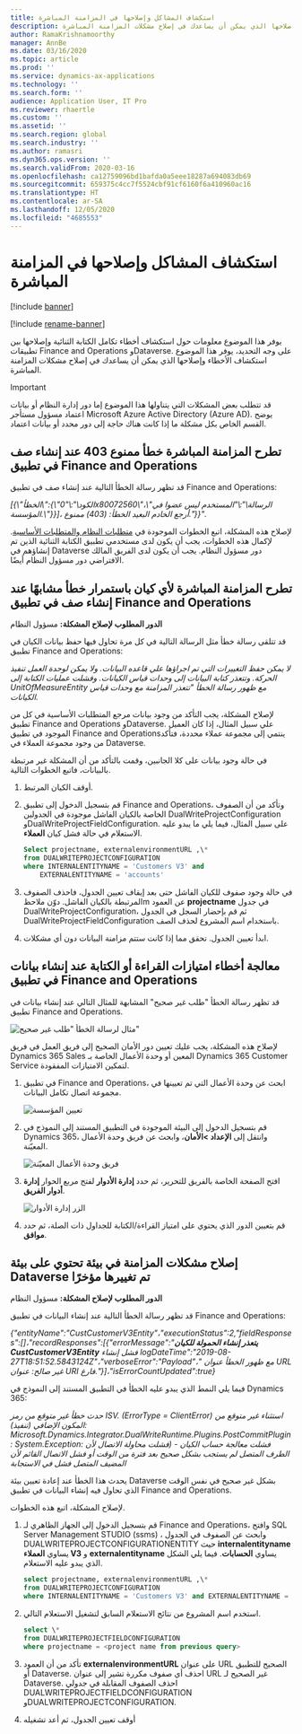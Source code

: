 ```yaml
---
title: استكشاف المشاكل وإصلاحها في المزامنة المباشرة
description: يوفر هذا الموضوع استكشاف الأخطاء وإصلاحها الذي يمكن أن يساعدك في إصلاح مشكلات المزامنة المباشرة.
author: RamaKrishnamoorthy
manager: AnnBe
ms.date: 03/16/2020
ms.topic: article
ms.prod: ''
ms.service: dynamics-ax-applications
ms.technology: ''
ms.search.form: ''
audience: Application User, IT Pro
ms.reviewer: rhaertle
ms.custom: ''
ms.assetid: ''
ms.search.region: global
ms.search.industry: ''
ms.author: ramasri
ms.dyn365.ops.version: ''
ms.search.validFrom: 2020-03-16
ms.openlocfilehash: ca12759096bd1bafda0a5eee18287a694083db69
ms.sourcegitcommit: 659375c4cc7f5524cbf91cf6160f6a410960ac16
ms.translationtype: HT
ms.contentlocale: ar-SA
ms.lasthandoff: 12/05/2020
ms.locfileid: "4685553"
---
```

# <a name="troubleshoot-live-synchronization-issues"></a>استكشاف المشاكل وإصلاحها في المزامنة المباشرة

[!include [banner](../../includes/banner.md)]

[!include [rename-banner](~/includes/cc-data-platform-banner.md)]



يوفر هذا الموضوع معلومات حول استكشاف أخطاء تكامل الكتابة الثنائية وإصلاحها بين تطبيقات Finance and Operations وDataverse. على وجه التحديد، يوفر هذا الموضوع استكشاف الأخطاء وإصلاحها الذي يمكن أن يساعدك في إصلاح مشكلات المزامنة المباشرة.

> [!IMPORTANT]
> قد تتطلب بعض المشكلات التي يتناولها هذا الموضوع إما دور إدارة النظام أو بيانات اعتماد مسؤول مستأجر  Microsoft Azure Active Directory (Azure AD). يوضح القسم الخاص بكل مشكلة ما إذا كانت هناك حاجة إلى دور محدد أو بيانات اعتماد.

## <a name="live-synchronization-throws-a-403-forbidden-error-when-you-create-a-row-in-a-finance-and-operations-app"></a>تطرح المزامنة المباشرة خطأ ممنوع 403 عند إنشاء صف في تطبيق Finance and Operations

قد تظهر رسالة الخطأ التالية عند إنشاء صف في تطبيق Finance and Operations:

*\[{\\"الخطأ\\":{\\"الكود\\":\\"0x80072560\\"،\\"الرسالة\\":\\"المستخدم ليس عضوا في المؤسسة.\\"}}\]، أرجع الخادم البعيد الخطأ: (403) ممنوع."}}".*

لإصلاح هذه المشكلة، اتبع الخطوات الموجودة في [متطلبات النظام والمتطلبات الأساسية](requirements-and-prerequisites.md). لإكمال هذه الخطوات، يجب أن يكون لدى مستخدمي تطبيق الكتابة الثنائية الذين تم إنشاؤهم في Dataverse دور مسؤول النظام. يجب أن يكون لدى الفريق المالك الافتراضي دور مسؤول النظام أيضًا.

## <a name="live-synchronization-for-any-entity-consistently-throws-a-similar-error-when-you-create-a-row-in-a-finance-and-operations-app"></a>تطرح المزامنة المباشرة لأي كيان باستمرار خطأ مشابهًا عند إنشاء صف في تطبيق Finance and Operations

**الدور المطلوب لإصلاح المشكلة:** مسؤول النظام

قد تتلقى رسالة خطأ مثل الرسالة التالية في كل مرة تحاول فيها حفظ بيانات الكيان في تطبيق Finance and Operations:

*لا يمكن حفظ التغييرات التي تم اجراؤها علي قاعده البيانات. ولا يمكن لوحدة العمل تنفيذ الحركة. وتتعذر كتابة البيانات إلى وحدات قياس الكيانات. وفشلت عمليات الكتابة إلى UnitOfMeasureEntity مع ظهور رسالة الخطأ "تتعذر المزامنة مع وحدات قياس الكيانات.*

لإصلاح المشكلة، يجب التأكد من وجود بيانات مرجع المتطلبات الأساسية في كل من تطبيق Finance and Operations وDataverse. علي سبيل المثال، إذا كان العميل الموجود في تطبيق Finance and Operationsينتمي إلى مجموعة عملاء محددة، فتأكد من وجود مجموعة العملاء في Dataverse.

في حالة وجود بيانات على كلا الجانبين، وقمت بالتأكد من أن المشكلة غير مرتبطة بالبيانات، فاتبع الخطوات التالية.

1. أوقف الكيان المرتبط.
2. قم بتسجيل الدخول إلى تطبيق Finance and Operations، وتأكد من أن الصفوف الخاصة بالكيان الفاشل موجودة في الجدولين DualWriteProjectConfiguration وDualWriteProjectFieldConfiguration. على سبيل المثال، فيما يلي ما يبدو عليه الاستعلام في حالة فشل كيان **العملاء**.

    ```sql
    Select projectname, externalenvironmentURL ,\* 
    from DUALWRITEPROJECTCONFIGURATION 
    where INTERNALENTITYNAME = 'Customers V3' and
        EXTERNALENTITYNAME = 'accounts' 
    ```

3. في حالة وجود صفوف للكيان الفاشل حتى بعد إيقاف تعيين الجدول، فاحذف الصفوف المرتبطة بالكيان الفاشل. دوّن ملاحظm عن العمود **projectname** في جدول DualWriteProjectConfiguration، ثم قم بإحضار السجل في الجدول DualWriteProjectFieldConfiguration باستخدام اسم المشروع لحذف الصف.
4. ابدأ تعيين الجدول. تحقق مما إذا كانت ستتم مزامنة البيانات دون أي مشكلات.

## <a name="handle-read-or-write-privilege-errors-when-you-create-data-in-a-finance-and-operations-app"></a>معالجة أخطاء امتيازات القراءة أو الكتابة عند إنشاء بيانات في تطبيق Finance and Operations

قد تظهر رسالة الخطأ "طلب غير صحيح" المشابهة للمثال التالي عند إنشاء بيانات في تطبيق Finance and Operations.

![مثال لرسالة الخطأ "طلب غير صحيح"](media/error_record_id_source.png)

لإصلاح هذه المشكلة، يجب عليك تعيين دور الأمان الصحيح إلى فريق العمل في فريق Dynamics 365 Sales المعين أو وحدة الأعمال الخاصة بـ Dynamics 365 Customer Service لتمكين الامتيازات المفقودة.

1. في تطبيق Finance and Operations، ابحث عن وحدة الأعمال التي تم تعيينها في مجموعة اتصال تكامل البيانات.

    ![تعيين المؤسسة](media/mapped_business_unit.png)

2. قم بتسجيل الدخول إلى البيئة الموجودة في التطبيق المستند إلى النموذج في Dynamics 365، وانتقل إلى **الإعداد \>الأمان**، وابحث عن فريق وحدة الأعمال المعيّنة.

    ![فريق وحدة الأعمال المعيّنة](media/setting_security_page.png)

3. افتح الصفحة الخاصة بالفريق للتحرير، ثم حدد **إدارة الأدوار** لفتح مربع الحوار **إدارة أدوار الفريق**.

    ![الزر إدارة الأدوار](media/manage_team_roles.png)

4. قم بتعيين الدور الذي يحتوي على امتياز القراءة/الكتابة للجداول ذات الصلة، ثم حدد **موافق**.

## <a name="fix-synchronization-issues-in-an-environment-that-has-a-recently-changed-dataverse-environment"></a>إصلاح مشكلات المزامنة في بيئة تحتوي على بيئة Dataverse تم تغييرها مؤخرًا

**الدور المطلوب لإصلاح المشكلة:** مسؤول النظام

قد تظهر رسالة الخطأ التالية عند إنشاء البيانات في تطبيق Finance and Operations:

*{"entityName":"CustCustomerV3Entity"،"executionStatus":2,"fieldResponses":\[\]،"recordResponses":\[{"errorMessage":"**يتعذر إنشاء الحمولة للكيان CustCustomerV3Entity** فشل إنشاء logDateTime":"2019-08-27T18:51:52.5843124Z"،"verboseError":"Payload"،" مع ظهور الخطأ عنوان URL غير صالح: عنوان URI فارغ."}\]،"isErrorCountUpdated":true}*

فيما يلي النمط الذي يبدو عليه الخطأ في التطبيق المستند إلى النموذج في Dynamics 365:

*حدث خطأ غير متوقع من رمز ISV. (ErrorType = ClientError) استثناء غير متوقع من المكون الإضافي (تنفيذ): Microsoft.Dynamics.Integrator.DualWriteRuntime.Plugins.PostCommitPlugin: System.Exception: فشلت معالجة حساب الكيان - (فشلت محاولة الاتصال لأن الطرف المتصل لم يستجب بشكل صحيح بعد فترة من الوقت أو فشل الاتصال القائم لأن المضيف المتصل فشل في الاستجابة*

يحدث هذا الخطأ عند إعادة تعيين بيئة Dataverse بشكل غير صحيح في نفس الوقت الذي تحاول فيه إنشاء البيانات في تطبيق Finance and Operations.

لإصلاح المشكلة، اتبع هذه الخطوات.

1. قم بتسجيل الدخول إلى الجهاز الظاهري لـ Finance and Operations، وافتح SQL Server Management STUDIO (ssms) ، وابحث عن الصفوف في الجدول DUALWRITEPROJECTCONFIGURATIONENTITY حيث **internalentityname** يساوي **العملاء V3** و **externalentityname** يساوي **الحسابات**. فيما يلي الشكل الذي يبدو عليه الاستعلام.

    ```sql
    select projectname, externalenvironmentURL ,\* 
    from DUALWRITEPROJECTCONFIGURATION 
    where INTERNALENTITYNAME = 'Customers V3' and EXTERNALENTITYNAME = 'accounts'
    ```

2. استخدم اسم المشروع من نتائج الاستعلام السابق لتشغيل الاستعلام التالي.

    ```sql
    select \* 
    from DUALWRITEPROJECTFIELDCONFIGURATION 
    where projectname = <project name from previous query>
    ```

3. تأكد من أن العمود **externalenvironmentURL** على عنوان URL الصحيح للتطبيق أو Dataverse. احذف أي صفوف مكررة تشير إلى عنوان URL غير الصحيح لـ Dataverse. احذف الصفوف المقابلة في جدولي DUALWRITEPROJECTFIELDCONFIGURATION وDUALWRITEPROJECTCONFIGURATION.
4. أوقف تعيين الجدول، ثم أعد تشغيله
